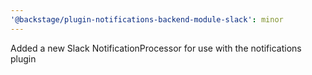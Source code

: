 ```yaml
---
'@backstage/plugin-notifications-backend-module-slack': minor
---
```


Added a new Slack NotificationProcessor for use with the notifications plugin

